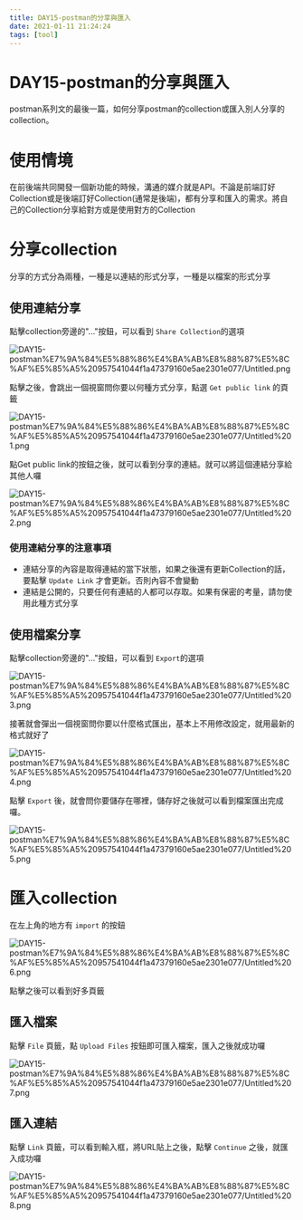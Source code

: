 ```yaml
---
title: DAY15-postman的分享與匯入
date: 2021-01-11 21:24:24
tags: [tool]
---
```

# DAY15-postman的分享與匯入

postman系列文的最後一篇，如何分享postman的collection或匯入別人分享的collection。

# 使用情境

在前後端共同開發一個新功能的時候，溝通的媒介就是API。不論是前端訂好Collection或是後端訂好Collection(通常是後端)，都有分享和匯入的需求。將自己的Collection分享給對方或是使用對方的Collection

# 分享collection

分享的方式分為兩種，一種是以連結的形式分享，一種是以檔案的形式分享

## 使用連結分享

點擊collection旁邊的"..."按鈕，可以看到 `Share Collection`的選項

![DAY15-postman%E7%9A%84%E5%88%86%E4%BA%AB%E8%88%87%E5%8C%AF%E5%85%A5%20957541044f1a47379160e5ae2301e077/Untitled.png](DAY15-postman%E7%9A%84%E5%88%86%E4%BA%AB%E8%88%87%E5%8C%AF%E5%85%A5%20957541044f1a47379160e5ae2301e077/Untitled.png)

點擊之後，會跳出一個視窗問你要以何種方式分享，點選 `Get public link` 的頁籤

![DAY15-postman%E7%9A%84%E5%88%86%E4%BA%AB%E8%88%87%E5%8C%AF%E5%85%A5%20957541044f1a47379160e5ae2301e077/Untitled%201.png](DAY15-postman%E7%9A%84%E5%88%86%E4%BA%AB%E8%88%87%E5%8C%AF%E5%85%A5%20957541044f1a47379160e5ae2301e077/Untitled%201.png)

點Get public link的按鈕之後，就可以看到分享的連結。就可以將這個連結分享給其他人囉

![DAY15-postman%E7%9A%84%E5%88%86%E4%BA%AB%E8%88%87%E5%8C%AF%E5%85%A5%20957541044f1a47379160e5ae2301e077/Untitled%202.png](DAY15-postman%E7%9A%84%E5%88%86%E4%BA%AB%E8%88%87%E5%8C%AF%E5%85%A5%20957541044f1a47379160e5ae2301e077/Untitled%202.png)

### 使用連結分享的注意事項

- 連結分享的內容是取得連結的當下狀態，如果之後還有更新Collection的話，要點擊 `Update Link` 才會更新。否則內容不會變動
- 連結是公開的，只要任何有連結的人都可以存取。如果有保密的考量，請勿使用此種方式分享

## 使用檔案分享

點擊collection旁邊的"..."按鈕，可以看到 `Export`的選項

![DAY15-postman%E7%9A%84%E5%88%86%E4%BA%AB%E8%88%87%E5%8C%AF%E5%85%A5%20957541044f1a47379160e5ae2301e077/Untitled%203.png](DAY15-postman%E7%9A%84%E5%88%86%E4%BA%AB%E8%88%87%E5%8C%AF%E5%85%A5%20957541044f1a47379160e5ae2301e077/Untitled%203.png)

接著就會彈出一個視窗問你要以什麼格式匯出，基本上不用修改設定，就用最新的格式就好了

![DAY15-postman%E7%9A%84%E5%88%86%E4%BA%AB%E8%88%87%E5%8C%AF%E5%85%A5%20957541044f1a47379160e5ae2301e077/Untitled%204.png](DAY15-postman%E7%9A%84%E5%88%86%E4%BA%AB%E8%88%87%E5%8C%AF%E5%85%A5%20957541044f1a47379160e5ae2301e077/Untitled%204.png)

點擊 `Export` 後，就會問你要儲存在哪裡，儲存好之後就可以看到檔案匯出完成囉。

![DAY15-postman%E7%9A%84%E5%88%86%E4%BA%AB%E8%88%87%E5%8C%AF%E5%85%A5%20957541044f1a47379160e5ae2301e077/Untitled%205.png](DAY15-postman%E7%9A%84%E5%88%86%E4%BA%AB%E8%88%87%E5%8C%AF%E5%85%A5%20957541044f1a47379160e5ae2301e077/Untitled%205.png)

# 匯入collection

在左上角的地方有 `import` 的按鈕

![DAY15-postman%E7%9A%84%E5%88%86%E4%BA%AB%E8%88%87%E5%8C%AF%E5%85%A5%20957541044f1a47379160e5ae2301e077/Untitled%206.png](DAY15-postman%E7%9A%84%E5%88%86%E4%BA%AB%E8%88%87%E5%8C%AF%E5%85%A5%20957541044f1a47379160e5ae2301e077/Untitled%206.png)

點擊之後可以看到好多頁籤

## 匯入檔案

點擊 `File` 頁籤，點 `Upload Files` 按鈕即可匯入檔案，匯入之後就成功囉

![DAY15-postman%E7%9A%84%E5%88%86%E4%BA%AB%E8%88%87%E5%8C%AF%E5%85%A5%20957541044f1a47379160e5ae2301e077/Untitled%207.png](DAY15-postman%E7%9A%84%E5%88%86%E4%BA%AB%E8%88%87%E5%8C%AF%E5%85%A5%20957541044f1a47379160e5ae2301e077/Untitled%207.png)

## 匯入連結

點擊 `Link` 頁籤，可以看到輸入框，將URL貼上之後，點擊 `Continue` 之後，就匯入成功囉

![DAY15-postman%E7%9A%84%E5%88%86%E4%BA%AB%E8%88%87%E5%8C%AF%E5%85%A5%20957541044f1a47379160e5ae2301e077/Untitled%208.png](DAY15-postman%E7%9A%84%E5%88%86%E4%BA%AB%E8%88%87%E5%8C%AF%E5%85%A5%20957541044f1a47379160e5ae2301e077/Untitled%208.png)